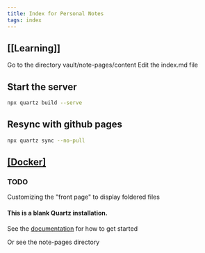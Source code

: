```yaml
---
title: Index for Personal Notes
tags: index
---
```



## [[Learning]]

Go to the directory vault/note-pages/content
Edit the index.md file

## Start the server
```bash
npx quartz build --serve
```

## Resync with github pages

```bash
npx quartz sync --no-pull
```
  
## [[Docker]](./Docker/Docker.md)  


### TODO
Customizing the "front page" to display foldered files

#### This is a blank Quartz installation.
See the [documentation](https://quartz.jzhao.xyz) for how to get started

Or see the note-pages directory
